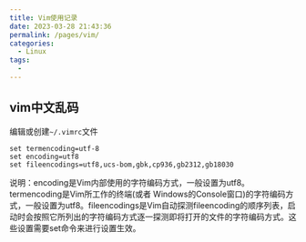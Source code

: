 ```yaml
---
title: Vim使用记录
date: 2023-03-28 21:43:36
permalink: /pages/vim/
categories:
  - Linux
tags:
  - 
---
```



## vim中文乱码

编辑或创建`~/.vimrc`文件

```
set termencoding=utf-8
set encoding=utf8
set fileencodings=utf8,ucs-bom,gbk,cp936,gb2312,gb18030
```

说明：encoding是Vim内部使用的字符编码方式，一般设置为utf8。termencoding是Vim所工作的终端(或者 Windows的Console窗口)的字符编码方式，一般设置为utf8。fileencodings是Vim自动探测fileencoding的顺序列表，启动时会按照它所列出的字符编码方式逐一探测即将打开的文件的字符编码方式。这些设置需要set命令来进行设置生效。